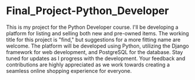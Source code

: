 # Final_Project-Python_Developer
 This is my project for the Python Developer course. I'll be developing a platform for listing and selling both new and pre-owned items. The working title for this project is "find," but suggestions for a more fitting name are welcome.  The platform will be developed using Python, utilizing the Django framework for web development, and PostgreSQL for the database.  Stay tuned for updates as I progress with the development. Your feedback and contributions are highly appreciated as we work towards creating a seamless online shopping experience for everyone.

